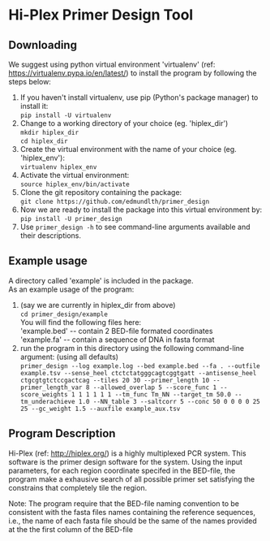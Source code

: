 Hi-Plex Primer Design Tool
==========================

Downloading
-----------
We suggest using python virtual environment 'virtualenv' (ref: https://virtualenv.pypa.io/en/latest/) to install the program by following the steps below:  
1. If you haven't install virtualenv, use pip (Python's package manager) to install it:  
  `pip install -U virtualenv`  
2. Change to a working directory of your choice (eg. 'hiplex_dir')  
  `mkdir hiplex_dir`  
  `cd hiplex_dir`  
3. Create the virtual environment with the name of your choice (eg. 'hiplex_env'):  
  `virtualenv hiplex_env`  
4. Activate the virtual environment:  
  `source hiplex_env/bin/activate`  
5. Clone the git repository containing the package:  
  `git clone https://github.com/edmundlth/primer_design`  
6. Now we are ready to install the package into this virtual environment by:  
  `pip install -U primer_design`  
7. Use `primer_design -h` to see command-line arguments available and their descriptions.  

Example usage
-------------
A directory called 'example' is included in the package.  
As an example usage of the program:  
1. (say we are currently in hiplex_dir from above)  
  `cd primer_design/example`  
You will find the following files here:  
  'example.bed' -- contain 2 BED-file formated coordinates  
  'example.fa' -- contain a sequence of DNA in fasta format  
2. run the program in this directory using the following command-line argument: (using all defaults)  
  `primer_design --log example.log --bed example.bed --fa . --outfile example.tsv --sense_heel ctctctatgggcagtcggtgatt --antisense_heel ctgcgtgtctccgactcag --tiles 20 30 --primer_length 10 --primer_length_var 8 --allowed_overlap 5 --score_func 1 --score_weights 1 1 1 1 1 1 --tm_func Tm_NN --target_tm 50.0 --tm_underachieve 1.0 --NN_table 3 --saltcorr 5 --conc 50 0 0 0 0 25 25 --gc_weight 1.5 --auxfile example_aux.tsv`
  
Program Description
--------------------
Hi-Plex (ref: http://hiplex.org/) is a highly multiplexed PCR system. This software is the primer design software
for the system. Using the input parameters, for each region coordinate specifed in the BED-file,
the program make a exhausive search of all possible primer set satisfying the
constrains that completely tile the region.


Note:
The program require that the BED-file naming convention to be consistent with
the fasta files names containing the reference sequences, i.e.,
the name of each fasta file should be the same of the names provided at the
the first column of the BED-file
